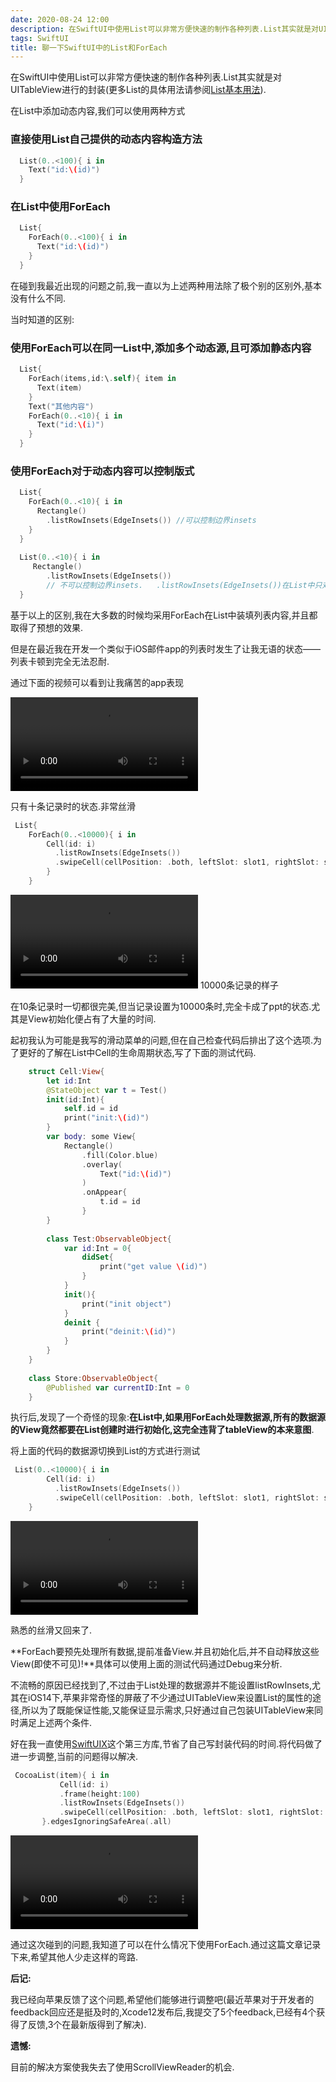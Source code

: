 ```yaml
---
date: 2020-08-24 12:00
description: 在SwiftUI中使用List可以非常方便快速的制作各种列表.List其实就是对UITableView进行的封装.
tags: SwiftUI
title: 聊一下SwiftUI中的List和ForEach
---
```


在SwiftUI中使用List可以非常方便快速的制作各种列表.List其实就是对UITableView进行的封装(更多List的具体用法请参阅[List基本用法](https://zhuanlan.zhihu.com/p/110749923)).

在List中添加动态内容,我们可以使用两种方式

### 直接使用List自己提供的动态内容构造方法 ###

```swift
  List(0..<100){ i in
    Text("id:\(id)")
  }
```

### 在List中使用ForEach ###

```swift
  List{
    ForEach(0..<100){ i in
      Text("id:\(id)")
    }
  }
```

在碰到我最近出现的问题之前,我一直以为上述两种用法除了极个别的区别外,基本没有什么不同.

当时知道的区别:

### 使用ForEach可以在同一List中,添加多个动态源,且可添加静态内容 ###

```swift
  List{
    ForEach(items,id:\.self){ item in
      Text(item)
    }
    Text("其他内容")
    ForEach(0..<10){ i in
      Text("id:\(i)")
    }
  }
```

### 使用ForEach对于动态内容可以控制版式 ###

```swift
  List{
    ForEach(0..<10){ i in
      Rectangle()
        .listRowInsets(EdgeInsets()) //可以控制边界insets
    }
  }
  
  List(0..<10){ i in
     Rectangle()
        .listRowInsets(EdgeInsets()) 
        // 不可以控制边界insets.   .listRowInsets(EdgeInsets())在List中只对静态内容有效
  }
```

基于以上的区别,我在大多数的时候均采用ForEach在List中装填列表内容,并且都取得了预想的效果.

但是在最近我在开发一个类似于iOS邮件app的列表时发生了让我无语的状态——列表卡顿到完全无法忍耐.

通过下面的视频可以看到让我痛苦的app表现

<video src="http://cdn.fatbobman.com/swiftui-list-foreach-10ForEach.mp4" controls = "controls"></video>

只有十条记录时的状态.非常丝滑

```swift
 List{
    ForEach(0..<10000){ i in
        Cell(id: i)
          .listRowInsets(EdgeInsets())
          .swipeCell(cellPosition: .both, leftSlot: slot1, rightSlot: slot1)
        }
    }
```

<video src="http://cdn.fatbobman.com/swiftui-list-foreach-10000MyList.mp4" controls = "controls"></video>
10000条记录的样子

在10条记录时一切都很完美,但当记录设置为10000条时,完全卡成了ppt的状态.尤其是View初始化便占有了大量的时间.

起初我认为可能是我写的滑动菜单的问题,但在自己检查代码后排出了这个选项.为了更好的了解在List中Cell的生命周期状态,写了下面的测试代码.

```swift
    struct Cell:View{
        let id:Int
        @StateObject var t = Test()
        init(id:Int){
            self.id = id
            print("init:\(id)")
        }
        var body: some View{
            Rectangle()
                .fill(Color.blue)
                .overlay(
                    Text("id:\(id)")
                )
                .onAppear{
                    t.id = id
                }
        }
        
        class Test:ObservableObject{
            var id:Int = 0{
                didSet{
                    print("get value \(id)")
                }
            }
            init(){
                print("init object")
            }
            deinit {
                print("deinit:\(id)")
            }
        }
    }
    
    class Store:ObservableObject{
        @Published var currentID:Int = 0
    }
```

执行后,发现了一个奇怪的现象:**在List中,如果用ForEach处理数据源,所有的数据源的View竟然都要在List创建时进行初始化,这完全违背了tableView的本来意图**.

将上面的代码的数据源切换到List的方式进行测试

```swift
 List(0..<10000){ i in
        Cell(id: i)
          .listRowInsets(EdgeInsets())
          .swipeCell(cellPosition: .both, leftSlot: slot1, rightSlot: slot1)
    }
```

<video src="http://cdn.fatbobman.com/swiftui-list-foreach-10000withoutForEach.mp4" controls = "controls"></video>

熟悉的丝滑又回来了.

**ForEach要预先处理所有数据,提前准备View.并且初始化后,并不自动释放这些View(即使不可见)!**具体可以使用上面的测试代码通过Debug来分析.

不流畅的原因已经找到了,不过由于List处理的数据源并不能设置listRowInsets,尤其在iOS14下,苹果非常奇怪的屏蔽了不少通过UITableView来设置List的属性的途径,所以为了既能保证性能,又能保证显示需求,只好通过自己包装UITableView来同时满足上述两个条件.

好在我一直使用[SwiftUIX](https://github.com/SwiftUIX/SwiftUIX)这个第三方库,节省了自己写封装代码的时间.将代码做了进一步调整,当前的问题得以解决.

```swift
 CocoaList(item){ i in
           Cell(id: i)
           .frame(height:100)
           .listRowInsets(EdgeInsets())
           .swipeCell(cellPosition: .both, leftSlot: slot1, rightSlot: slot1)
       }.edgesIgnoringSafeArea(.all)
```

<video src="http://cdn.fatbobman.com/swiftui-list-foreach-10000MyList.mp4" controls = "controls"></video>

通过这次碰到的问题,我知道了可以在什么情况下使用ForEach.通过这篇文章记录下来,希望其他人少走这样的弯路.

**后记:**

我已经向苹果反馈了这个问题,希望他们能够进行调整吧(最近苹果对于开发者的feedback回应还是挺及时的,Xcode12发布后,我提交了5个feedback,已经有4个获得了反馈,3个在最新版得到了解决).

**遗憾:**

目前的解决方案使我失去了使用ScrollViewReader的机会.
